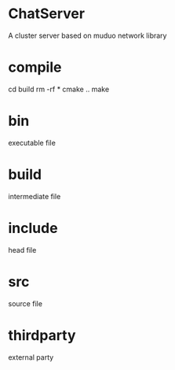 # ChatServer
A cluster server based on muduo network library
# compile
cd build
rm -rf *
cmake ..
make
  
# bin
executable file

# build
intermediate file

# include
head file

# src
source file

# thirdparty
external party

